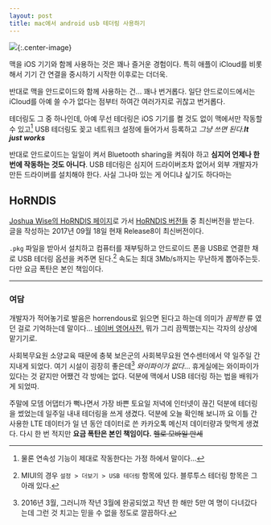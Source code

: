 ```yaml
---
layout: post
title: mac에서 android usb 테더링 사용하기
---
```


![](http://joshuawise.com/horndis-screenshot.png){:.center-image}

맥을 iOS 기기와 함께 사용하는 것은 꽤나 즐거운 경험이다. 특히 애플이 iCloud를 비롯해서 기기 간 연결을 중시하기 시작한 이후로는 더더욱.

반대로 맥을 안드로이드와 함께 사용하는 건… 꽤나 번거롭다. 일단 안드로이드에서는 iCloud를 아예 쓸 수가 없다는 점부터 하여간 여러가지로 귀찮고 번거롭다.

테더링도 그 중 하나인데, 아예 무선 테더링은 iOS 기기를 켤 것도 없이 맥에서만 작동할 수 있고[^1] USB 테더링도 꽂고 네트워크 설정에 들어가서 등록하고 *그냥 쓰면 된다.__It just works__*

[^1]: 물론 연속성 기능이 제대로 작동한다는 가정 하에서 말이다…

반대로 안드로이드는 일일이 켜서 Bluetooth sharing을 켜줘야 하고 **심지어 언제나 한 번에 작동하는 것도 아니다**. USB 테더링은 심지어 드라이버조차 없어서 외부 개발자가 만든 드라이버를 설치해야 한다. 사실 그나마 있는 게 어디냐 싶기도 하다마는

## HoRNDIS

[Joshua Wise의 HoRNDIS 페이지](http://joshuawise.com/horndis)로 가서 [HoRNDIS 버전들](http://joshuawise.com/horndis#available_versions) 중 최신버전을 받는다. 글을 작성하는 2017년 09월 18일 현재 Release8이 최신버전이다.

`.pkg` 파일을 받아서 설치하고 컴퓨터를 재부팅하고 안드로이드 폰을 USB로 연결한 채로 USB 테더링 옵션을 켜주면 된다.[^3] 속도는 최대 3Mb/s까지는 무난하게 뽑아주는듯. 다만 요금 폭탄은 본인 책임이다.

[^3]: MIUI의 경우 `설정 > 더보기 > USB 테더링` 항목에 있다. 블루투스 테더링 항목은 그 아래 있다.

------

### 여담

개발자가 적어놓기로 발음은 horrendous로 읽으면 된다고 하는데 의미가 *끔찍한* 류 였던 걸로 기억하는데 말이다… [네이버 영어사전.](http://endic.naver.com/enkrEntry.nhn?sLn=kr&entryId=daa2ae365cc9409493a8f0936b53dc6f&query=horrendous) 뭐가 그리 끔찍했는지는 각자의 상상에 맡기기로.

사회복무요원 소양교육 때문에 충북 보은군의 사회복무요원 연수센터에서 약 일주일 간 지내게 되었다. 여기 시설이 굉장히 좋은데[^4] *와이파이가 없다*… 휴게실에는 와이파이가 있다는 것 같지만 어쨌건 각 방에는 없다. 덕분에 맥에서 USB 테더링 하는 법을 배워가게 되었따.

[^4]: 2016년 3월, 그러니까 작년 3월에 완공되었고 작년 한 해만 5만 여 명이 다녀갔다는데 그런 것 치고는 믿을 수 없을 정도로 깔끔하다.

주말에 모뎀 어댑터가 뻑나면서 가장 바쁜 토요일 저녁에 인터넷이 끊긴 덕분에 테더링을 썼었는데 일주일 내내 테더링을 쓰게 생겼다. 덕분에 오늘 확인해 보니까 요 이틀 간 사용한 LTE 데이터가 일 년 동안 데이터로 쓴 카카오톡 메신저 데이터량과 맞먹게 생겼다. 다시 한 번 적지만 **요금 폭탄은 본인 책임이다.** ~~헬로 모바일 만세~~